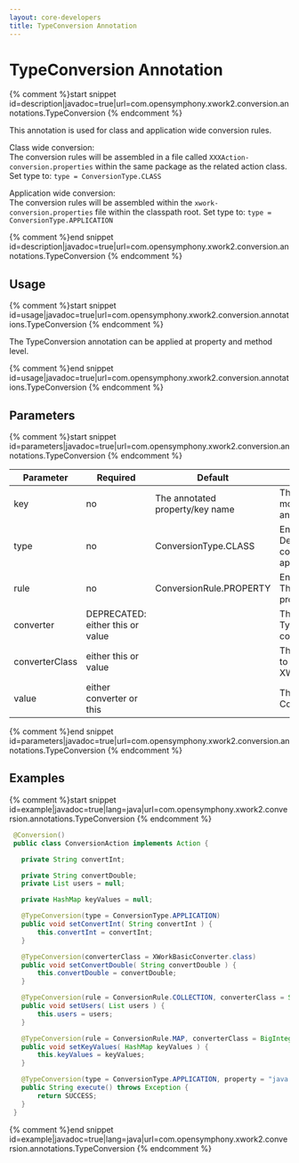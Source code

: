 ```yaml
---
layout: core-developers
title: TypeConversion Annotation
---
```


# TypeConversion Annotation



{% comment %}start snippet id=description|javadoc=true|url=com.opensymphony.xwork2.conversion.annotations.TypeConversion {% endcomment %}
<p> <p>This annotation is used for class and application wide conversion rules.</p>

 <p>
 Class wide conversion:<br>
 The conversion rules will be assembled in a file called <code>XXXAction-conversion.properties</code>
 within the same package as the related action class.
 Set type to: <code>type = ConversionType.CLASS</code>
 </p>

 <p>
 Application wide conversion:<br>
 The conversion rules will be assembled within the <code>xwork-conversion.properties</code> file within the classpath root.
 Set type to: <code>type = ConversionType.APPLICATION</code>
 </p>
</p>
{% comment %}end snippet id=description|javadoc=true|url=com.opensymphony.xwork2.conversion.annotations.TypeConversion {% endcomment %}

## Usage



{% comment %}start snippet id=usage|javadoc=true|url=com.opensymphony.xwork2.conversion.annotations.TypeConversion {% endcomment %}
<p> <p>The TypeConversion annotation can be applied at property and method level.</p>
</p>
{% comment %}end snippet id=usage|javadoc=true|url=com.opensymphony.xwork2.conversion.annotations.TypeConversion {% endcomment %}

## Parameters



{% comment %}start snippet id=parameters|javadoc=true|url=com.opensymphony.xwork2.conversion.annotations.TypeConversion {% endcomment %}
<p> <table summary="">
 <thead>
 <tr>
 <th>Parameter</th>
 <th>Required</th>
 <th>Default</th>
 <th>Description</th>
 </tr>
 </thead>
 <tbody>
 <tr>
 <td>key</td>
 <td>no</td>
 <td>The annotated property/key name</td>
 <td>The optional property name mostly used within TYPE level annotations.</td>
 </tr>
 <tr>
 <td>type</td>
 <td>no</td>
 <td>ConversionType.CLASS</td>
 <td>Enum value of ConversionType.  Determines whether the conversion should be applied at application or class level.</td>
 </tr>
 <tr>
 <td>rule</td>
 <td>no</td>
 <td>ConversionRule.PROPERTY</td>
 <td>Enum value of ConversionRule. The ConversionRule can be a property, a Collection or a Map.</td>
 </tr>
 <tr>
 <td>converter</td>
 <td>DEPRECATED: either this or value</td>
 <td>&nbsp;</td>
 <td>The class name of the TypeConverter to be used as converter.</td>
 </tr>
 <tr>
 <td>converterClass</td>
 <td>either this or value</td>
 <td>&nbsp;</td>
 <td>The class of the TypeConverter to be used as converter. XWorkBasicConverter by default.</td>
 </tr>
 <tr>
 <td>value</td>
 <td>either converter or this</td>
 <td>&nbsp;</td>
 <td>The value to set for ConversionRule.KEY_PROPERTY.</td>
 </tr>
 </tbody>
 </table>

</p>
{% comment %}end snippet id=parameters|javadoc=true|url=com.opensymphony.xwork2.conversion.annotations.TypeConversion {% endcomment %}

## Examples



{% comment %}start snippet id=example|javadoc=true|lang=java|url=com.opensymphony.xwork2.conversion.annotations.TypeConversion {% endcomment %}

```java
 @Conversion()
 public class ConversionAction implements Action {

   private String convertInt;

   private String convertDouble;
   private List users = null;

   private HashMap keyValues = null;

   @TypeConversion(type = ConversionType.APPLICATION)
   public void setConvertInt( String convertInt ) {
       this.convertInt = convertInt;
   }

   @TypeConversion(converterClass = XWorkBasicConverter.class)
   public void setConvertDouble( String convertDouble ) {
       this.convertDouble = convertDouble;
   }

   @TypeConversion(rule = ConversionRule.COLLECTION, converterClass = String.class)
   public void setUsers( List users ) {
       this.users = users;
   }

   @TypeConversion(rule = ConversionRule.MAP, converterClass = BigInteger.class)
   public void setKeyValues( HashMap keyValues ) {
       this.keyValues = keyValues;
   }

   @TypeConversion(type = ConversionType.APPLICATION, property = "java.util.Date", converterClass = XWorkBasicConverter.class)
   public String execute() throws Exception {
       return SUCCESS;
   }
 }

```

{% comment %}end snippet id=example|javadoc=true|lang=java|url=com.opensymphony.xwork2.conversion.annotations.TypeConversion {% endcomment %}
